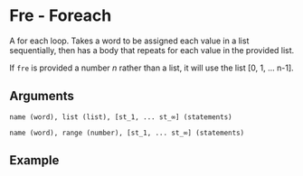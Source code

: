 # Fre - Foreach

A for each loop. Takes a word to be assigned each value in a list sequentially, then has a body that repeats for each value in the provided list.

If `fre` is provided a number *n* rather than a list, it will use the list [0, 1, ... n-1].

## Arguments
```name (word), list (list), [st_1, ... st_∞] (statements)```

```name (word), range (number), [st_1, ... st_∞] (statements)```

## Example
<editor :code='`
Foreach Example
by Milo Jacobs and Miss Listerine\n
was value lis 1 2 3..
fre that value
	pri that.
.
`' 
:code-wordier="`
Foreach Example
by Milo Jacobs and Miss Listerine\n
was value a list of 1 2 3?
freedom that i crave, the value of Pride that I share!
`"
output-method='console'></editor>